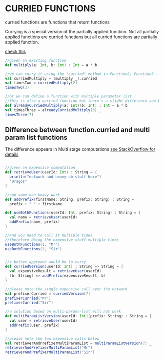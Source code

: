 # CURRIED FUNCTIONS
curried functions are functions that return functions

Currying is a special version of the partially applied function. Not all partially applied functions are curried functions but all curried functions are partially applied function.

[check this](https://www.scalamatters.io/post/partially-applied-functions-and-currying)

```scala mdoc 
//given an existing function
def multiply(a: Int, b: Int) : Int = a * b

//we can curry it using the "curried" method in Function2, Function3 ...etc
val curriedMultiply = (multiply _).curried
val timesTwo = curriedMultiply(2)
timesTwo(3)

//or we can define a function with multiple parameter list 
//this is also a curried function but there's a slight difference see below
def alreadyCurriedMultiply(a: Int)(b: Int) : Int = a * b
val timesThree = alreadyCurriedMultiply(3) _
timesThree(7)
```

## Difference between function.curried and multi param list functions 

The difference appears in Multi stage computations [see StackOverflow for details](https://stackoverflow.com/questions/4915027/two-ways-of-currying-in-scala-whats-the-use-case-for-each)
```scala mdoc

//given an expensive computation
def retrieveUser(userId: Int) : String = {
  println("network and heavy db stuff here")
  "Dragos"
}

//and some non heavy work
def addPrefix(firstName: String, prefix: String) : String = 
  prefix + " " + firstName

def useBothFunctions(userId: Int, prefix: String) : String = {
  val name = retrieveUser(userId)
  addPrefix(name, prefix)
} 

//and you need to call it multiple times 
//therefore doing the expensive stuff multiple times
useBothFunctions(1, "Mr")
useBothFunctions(1, "Sir")


//a better approach would be to curry
def curriedVersion(userId: Int) : String => String = { 
  val expensiveResult = retrieveUser(userId)
  (b: String) => addPrefix(expensiveResult, b)
}

//please note the single expensive call over the network
val prefixerCurried = curriedVersion(7)
prefixerCurried("Mr")
prefixerCurried("Sir")

//a solution based on multi-params-list will not work 
def multiParamListVersion(userId: Int)(prefix: String) : String = {
  val user = retrieveUser(userId)
  addPrefix(user, prefix)
}

//please note the two expensive calls below
val retrieverAndPrefixerMultiParamList = multiParamListVersion(7) _
retrieverAndPrefixerMultiParamList("Mr")
retrieverAndPrefixerMultiParamList("Sir")

```


